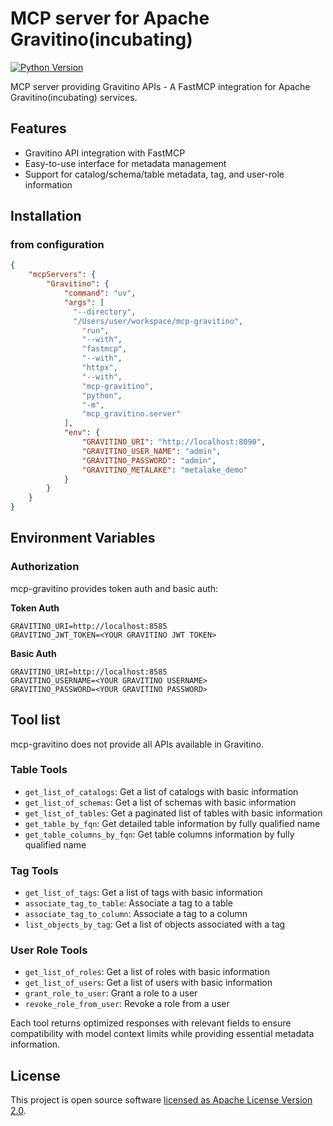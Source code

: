 # MCP server for Apache Gravitino(incubating)

[![Python Version](https://img.shields.io/badge/python-3.10+-blue.svg)](https://www.python.org/downloads/)

MCP server providing Gravitino APIs - A FastMCP integration for Apache Gravitino(incubating) services.

## Features

- Gravitino API integration with FastMCP
- Easy-to-use interface for metadata management
- Support for catalog/schema/table metadata, tag, and user-role information

## Installation

### from configuration
```json
{
    "mcpServers": {
        "Gravitino": {
            "command": "uv",
            "args": [
              "--directory",
              "/Users/user/workspace/mcp-gravitino",
                "run",
                "--with",
                "fastmcp",
                "--with",
                "httpx",
                "--with",
                "mcp-gravitino",
                "python",
                "-m",
                "mcp_gravitino.server"
            ],
            "env": {
                "GRAVITINO_URI": "http://localhost:8090",
                "GRAVITINO_USER_NAME": "admin",
                "GRAVITINO_PASSWORD": "admin",
                "GRAVITINO_METALAKE": "metalake_demo"
            }
        }
    }
}
```

## Environment Variables

### Authorization
mcp-gravitino provides token auth and basic auth:

**Token Auth**
```
GRAVITINO_URI=http://localhost:8585
GRAVITINO_JWT_TOKEN=<YOUR GRAVITINO JWT TOKEN>
```

**Basic Auth**
```
GRAVITINO_URI=http://localhost:8585
GRAVITINO_USERNAME=<YOUR GRAVITINO USERNAME>
GRAVITINO_PASSWORD=<YOUR GRAVITINO PASSWORD>
```


## Tool list
mcp-gravitino does not provide all APIs available in Gravitino.

### Table Tools
- `get_list_of_catalogs`: Get a list of catalogs with basic information
- `get_list_of_schemas`: Get a list of schemas with basic information
- `get_list_of_tables`: Get a paginated list of tables with basic information
- `get_table_by_fqn`: Get detailed table information by fully qualified name
- `get_table_columns_by_fqn`: Get table columns information by fully qualified name

### Tag Tools
- `get_list_of_tags`: Get a list of tags with basic information
- `associate_tag_to_table`: Associate a tag to a table
- `associate_tag_to_column`: Associate a tag to a column
- `list_objects_by_tag`: Get a list of objects associated with a tag

### User Role Tools
- `get_list_of_roles`: Get a list of roles with basic information
- `get_list_of_users`: Get a list of users with basic information
- `grant_role_to_user`: Grant a role to a user
- `revoke_role_from_user`: Revoke a role from a user

Each tool returns optimized responses with relevant fields to ensure compatibility with model context limits while providing essential metadata information.


## License

This project is open source software [licensed as Apache License Version 2.0](LICENSE).